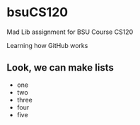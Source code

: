 # bsuCS120

Mad Lib assignment for BSU Course CS120

Learning how GitHub works

## Look, we can make lists

* one
* two
* three
* four
* five

